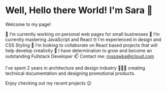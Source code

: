 # Well, Hello there World! I'm Sara 👋

Welcome to my page!

🔭 I’m currently working on personal web pages for small businesses
🌱 I’m currently mastering JavaScript and React
🤓 I'm experienced in design and CSS Styling
👀 I’m looking to collaborate on React based projects that will help develop creativity
💪 I have determination to grow and become an outstanding Fullstack Developer 
📫 Contact me: rossowka@icloud.com

I've spent 2 years in architecture and design industry 👩‍💻🏡 creating technical documentation and designing promotional products.

Enjoy checking out my recent projects 😉
